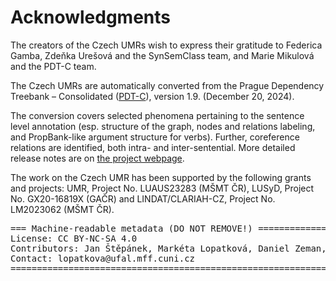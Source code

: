 # Acknowledgments

The creators of the Czech UMRs wish to express their gratitude to
Federica Gamba, Zdeňka Urešová and the SynSemClass team, and Marie Mikulová and the PDT-C team.

The Czech UMRs are automatically converted from the Prague Dependency Treebank – Consolidated ([PDT-C](https://ufal.mff.cuni.cz/pdt-c)), version 1.9. (December 20, 2024).

The conversion covers selected phenomena pertaining to the sentence level annotation (esp. structure of the graph, nodes and relations labeling, and PropBank-like argument structure for verbs). Further, coreference relations are identified, both intra- and inter-sentential. More detailed release notes are on [the project webpage](https://ufal.mff.cuni.cz/uniform-meaning-representation-czech).

The work on the Czech UMR has been supported by the following grants and projects: UMR, Project No. LUAUS23283 (MŠMT ČR), LUSyD, Project No. GX20-16819X (GAČR) and LINDAT/CLARIAH-CZ, Project No. LM2023062 (MŠMT ČR).

<pre>
=== Machine-readable metadata (DO NOT REMOVE!) ================================
License: CC BY-NC-SA 4.0
Contributors: Jan Štěpánek, Markéta Lopatková, Daniel Zeman, Eva Fučíková, Michal Novák, Šárka Zikánová, Jan Hajič
Contact: lopatkova@ufal.mff.cuni.cz
===============================================================================
</pre>
